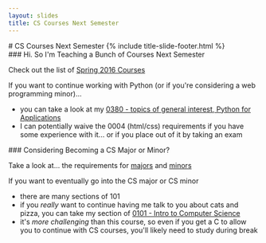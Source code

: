 ```yaml
---
layout: slides
title: CS Courses Next Semester
---
```

<section markdown="block" class="title-slide">
# CS Courses Next Semester
{% include title-slide-footer.html %}
</section>
<section markdown="block">
### Hi. So I'm Teaching a Bunch of Courses Next Semester


Check out the list of [Spring 2016 Courses](http://cs.nyu.edu/webapps/spring2016/Undergraduate/courses)

If you want to continue working with Python (or if you're considering a web programming minor)...

* you can take a look at my [0380 - topics of general interest, Python for Applications](http://cs.nyu.edu/courses/spring16/CSCI-UA.0380-004/)
* I can potentially waive the 0004 (html/css) requirements if you have some experience with it... or if you place out of it by taking an exam

</section>

<section markdown="block">
### Considering Becoming a CS Major or Minor?

Take a look at... the requirements for [majors](http://cs.nyu.edu/webapps/content/academic/undergrad/majors) and [minors](http://cs.nyu.edu/webapps/content/academic/undergrad/minors)

If you want to eventually go into the CS major or CS minor

* there are many sections of 101
* if you _really_ want to continue having me talk to you about cats and pizza, you can take my section of [0101 - Intro to Computer Science](http://cs.nyu.edu/courses/spring16/CSCI-UA.0101-004/)
* it's _more challenging_ than this course, so even if you get a C to allow you to continue with CS courses, you'll likely need to study during break

</section>
